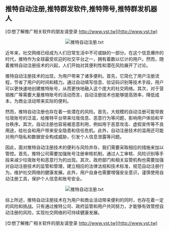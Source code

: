 ## **推特自动注册,推特群发软件,推特筛号,推特群发机器人**

[😍想了解推广相关软件的朋友请登录 http://www.vst.tw](http://www.vst.tw)

 <center><img src="https://vst.tw/MP4/tuiguang/png/4.png" alt="推特自动注册.txt"></center>

近年来，社交网络已经成为人们日常生活中不可或缺的一部分。在这个信息爆炸的时代，推特作为全球最受欢迎的社交平台之一，拥有着数以亿计的用户。然而，随着推特自动注册技术的兴起，人们开始对其便利性和潜在风险展开了讨论。

推特自动注册技术的出现，为用户带来了诸多便利。首先，它简化了用户注册流程，节省了用户的时间和精力。通过自动填写信息、验证码识别等技术手段，用户可以更快速地创建推特账号，从而更快地融入这个庞大的社交网络。其次，对于营销推广等需要大量推特账号的活动而言，自动注册技术也能够提高效率，降低成本，为商业活动带来实际的便利。

然而，推特自动注册也存在着一些潜在的风险。首先，大规模的自动注册可能导致垃圾账号的泛滥，给推特平台带来垃圾信息、恶意行为等问题，影响用户体验和平台秩序。其次，自动注册也容易被恶意利用，例如用于恶意攻击、虚假宣传等不良用途，给社会和用户带来安全隐患和信任危机。此外，自动注册技术的滥用还可能对用户隐私和数据安全构成威胁，引发个人信息泄露等问题。

因此，面对推特自动注册技术的便利与风险并存，我们需要采取相应的措施来加以管控。首先，推特公司需要加强账号注册审核机制，通过人工审核、风险识别等手段来减少垃圾账号和恶意行为的出现。其次，政府部门和相关监管机构也需要加强对自动注册技术的监管和管理，建立相应的法律法规和技术标准，规范自动注册行为，维护社交网络的健康发展。此外，用户自身也需要增强安全意识，谨慎使用自动注册工具，保护个人信息和账号安全。

 <center><img src="https://vst.tw/MP4/tuiguang/png/2.png" alt="推特自动注册.txt"></center>

综上所述，推特自动注册技术在为用户和商业活动带来便利的同时，也存在着一定的风险和挑战。只有通过推特公司、政府监管和用户共同努力，才能够有效管控自动注册的风险，实现社交网络的可持续健康发展。

[😍想了解推广相关软件的朋友请登录 http://www.vst.tw](http://www.vst.tw)



